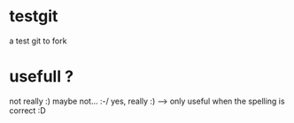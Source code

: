# testgit
a test git to fork


# usefull ?
not really :) maybe not... :-/
yes, really :) --> only useful when the spelling is correct :D

